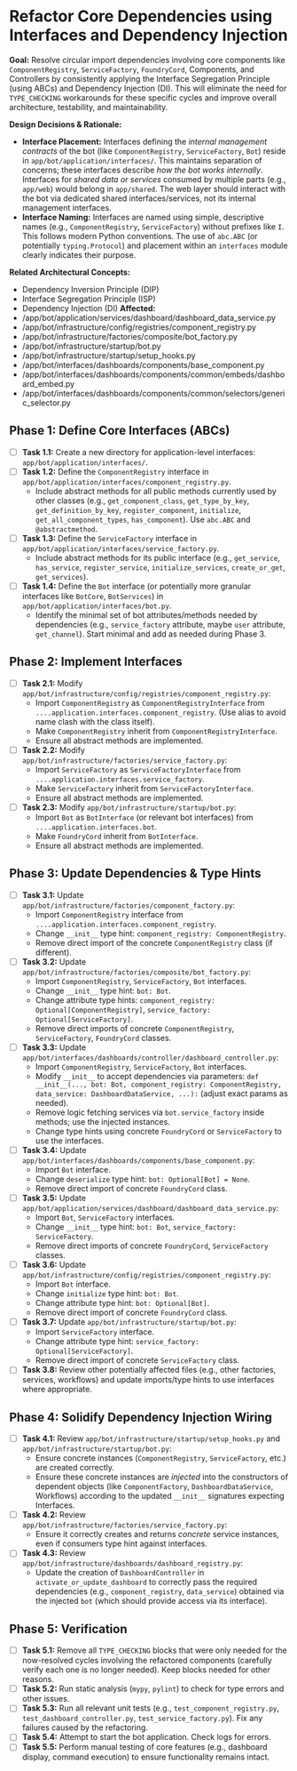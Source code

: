 # Refactor Core Dependencies using Interfaces and Dependency Injection

**Goal:** Resolve circular import dependencies involving core components like `ComponentRegistry`, `ServiceFactory`, `FoundryCord`, Components, and Controllers by consistently applying the Interface Segregation Principle (using ABCs) and Dependency Injection (DI). This will eliminate the need for `TYPE_CHECKING` workarounds for these specific cycles and improve overall architecture, testability, and maintainability.

**Design Decisions & Rationale:**

*   **Interface Placement:** Interfaces defining the *internal management contracts* of the bot (like `ComponentRegistry`, `ServiceFactory`, `Bot`) reside in `app/bot/application/interfaces/`. This maintains separation of concerns; these interfaces describe *how the bot works internally*. Interfaces for *shared data or services* consumed by multiple parts (e.g., `app/web`) would belong in `app/shared`. The web layer should interact with the bot via dedicated shared interfaces/services, not its internal management interfaces.
*   **Interface Naming:** Interfaces are named using simple, descriptive names (e.g., `ComponentRegistry`, `ServiceFactory`) without prefixes like `I`. This follows modern Python conventions. The use of `abc.ABC` (or potentially `typing.Protocol`) and placement within an `interfaces` module clearly indicates their purpose.

**Related Architectural Concepts:**
*   Dependency Inversion Principle (DIP)
*   Interface Segregation Principle (ISP)
*   Dependency Injection (DI)
**Affected:**
*    /app/bot/application/services/dashboard/dashboard_data_service.py
*    /app/bot/infrastructure/config/registries/component_registry.py
*    /app/bot/infrastructure/factories/composite/bot_factory.py
*    /app/bot/infrastructure/startup/bot.py
*    /app/bot/infrastructure/startup/setup_hooks.py
*    /app/bot/interfaces/dashboards/components/base_component.py
*    /app/bot/interfaces/dashboards/components/common/embeds/dashboard_embed.py
*    /app/bot/interfaces/dashboards/components/common/selectors/generic_selector.py

## Phase 1: Define Core Interfaces (ABCs)

*   [ ] **Task 1.1:** Create a new directory for application-level interfaces: `app/bot/application/interfaces/`.
*   [ ] **Task 1.2:** Define the `ComponentRegistry` interface in `app/bot/application/interfaces/component_registry.py`.
    *   Include abstract methods for all public methods currently used by other classes (e.g., `get_component_class`, `get_type_by_key`, `get_definition_by_key`, `register_component`, `initialize`, `get_all_component_types`, `has_component`). Use `abc.ABC` and `@abstractmethod`.
*   [ ] **Task 1.3:** Define the `ServiceFactory` interface in `app/bot/application/interfaces/service_factory.py`.
    *   Include abstract methods for its public interface (e.g., `get_service`, `has_service`, `register_service`, `initialize_services`, `create_or_get`, `get_services`).
*   [ ] **Task 1.4:** Define the `Bot` interface (or potentially more granular interfaces like `BotCore`, `BotServices`) in `app/bot/application/interfaces/bot.py`.
    *   Identify the minimal set of bot attributes/methods needed by dependencies (e.g., `service_factory` attribute, maybe `user` attribute, `get_channel`). Start minimal and add as needed during Phase 3.

## Phase 2: Implement Interfaces

*   [ ] **Task 2.1:** Modify `app/bot/infrastructure/config/registries/component_registry.py`:
    *   Import `ComponentRegistry` as `ComponentRegistryInterface` from `....application.interfaces.component_registry`. (Use alias to avoid name clash with the class itself).
    *   Make `ComponentRegistry` inherit from `ComponentRegistryInterface`.
    *   Ensure all abstract methods are implemented.
*   [ ] **Task 2.2:** Modify `app/bot/infrastructure/factories/service_factory.py`:
    *   Import `ServiceFactory` as `ServiceFactoryInterface` from `....application.interfaces.service_factory`.
    *   Make `ServiceFactory` inherit from `ServiceFactoryInterface`.
    *   Ensure all abstract methods are implemented.
*   [ ] **Task 2.3:** Modify `app/bot/infrastructure/startup/bot.py`:
    *   Import `Bot` as `BotInterface` (or relevant bot interfaces) from `....application.interfaces.bot`.
    *   Make `FoundryCord` inherit from `BotInterface`.
    *   Ensure all abstract methods are implemented.

## Phase 3: Update Dependencies & Type Hints

*   [ ] **Task 3.1:** Update `app/bot/infrastructure/factories/component_factory.py`:
    *   Import `ComponentRegistry` interface from `....application.interfaces.component_registry`.
    *   Change `__init__` type hint: `component_registry: ComponentRegistry`.
    *   Remove direct import of the concrete `ComponentRegistry` class (if different).
*   [ ] **Task 3.2:** Update `app/bot/infrastructure/factories/composite/bot_factory.py`:
    *   Import `ComponentRegistry`, `ServiceFactory`, `Bot` interfaces.
    *   Change `__init__` type hint: `bot: Bot`.
    *   Change attribute type hints: `component_registry: Optional[ComponentRegistry]`, `service_factory: Optional[ServiceFactory]`.
    *   Remove direct imports of concrete `ComponentRegistry`, `ServiceFactory`, `FoundryCord` classes.
*   [ ] **Task 3.3:** Update `app/bot/interfaces/dashboards/controller/dashboard_controller.py`:
    *   Import `ComponentRegistry`, `ServiceFactory`, `Bot` interfaces.
    *   Modify `__init__` to accept dependencies via parameters: `def __init__(..., bot: Bot, component_registry: ComponentRegistry, data_service: DashboardDataService, ...):` (adjust exact params as needed).
    *   Remove logic fetching services via `bot.service_factory` inside methods; use the injected instances.
    *   Change type hints using concrete `FoundryCord` or `ServiceFactory` to use the interfaces.
*   [ ] **Task 3.4:** Update `app/bot/interfaces/dashboards/components/base_component.py`:
    *   Import `Bot` interface.
    *   Change `deserialize` type hint: `bot: Optional[Bot] = None`.
    *   Remove direct import of concrete `FoundryCord` class.
*   [ ] **Task 3.5:** Update `app/bot/application/services/dashboard/dashboard_data_service.py`:
    *   Import `Bot`, `ServiceFactory` interfaces.
    *   Change `__init__` type hint: `bot: Bot`, `service_factory: ServiceFactory`.
    *   Remove direct imports of concrete `FoundryCord`, `ServiceFactory` classes.
*   [ ] **Task 3.6:** Update `app/bot/infrastructure/config/registries/component_registry.py`:
    *   Import `Bot` interface.
    *   Change `initialize` type hint: `bot: Bot`.
    *   Change attribute type hint: `bot: Optional[Bot]`.
    *   Remove direct import of concrete `FoundryCord` class.
*   [ ] **Task 3.7:** Update `app/bot/infrastructure/startup/bot.py`:
    *   Import `ServiceFactory` interface.
    *   Change attribute type hint: `service_factory: Optional[ServiceFactory]`.
    *   Remove direct import of concrete `ServiceFactory` class.
*   [ ] **Task 3.8:** Review other potentially affected files (e.g., other factories, services, workflows) and update imports/type hints to use interfaces where appropriate.

## Phase 4: Solidify Dependency Injection Wiring

*   [ ] **Task 4.1:** Review `app/bot/infrastructure/startup/setup_hooks.py` and `app/bot/infrastructure/startup/bot.py`:
    *   Ensure concrete instances (`ComponentRegistry`, `ServiceFactory`, etc.) are created correctly.
    *   Ensure these concrete instances are *injected* into the constructors of dependent objects (like `ComponentFactory`, `DashboardDataService`, Workflows) according to the updated `__init__` signatures expecting Interfaces.
*   [ ] **Task 4.2:** Review `app/bot/infrastructure/factories/service_factory.py`:
    *   Ensure it correctly creates and returns *concrete* service instances, even if consumers type hint against interfaces.
*   [ ] **Task 4.3:** Review `app/bot/infrastructure/dashboards/dashboard_registry.py`:
    *   Update the creation of `DashboardController` in `activate_or_update_dashboard` to correctly pass the required dependencies (e.g., `component_registry`, `data_service`) obtained via the injected `bot` (which should provide access via its interface).

## Phase 5: Verification

*   [ ] **Task 5.1:** Remove all `TYPE_CHECKING` blocks that were only needed for the now-resolved cycles involving the refactored components (carefully verify each one is no longer needed). Keep blocks needed for other reasons.
*   [ ] **Task 5.2:** Run static analysis (`mypy`, `pylint`) to check for type errors and other issues.
*   [ ] **Task 5.3:** Run all relevant unit tests (e.g., `test_component_registry.py`, `test_dashboard_controller.py`, `test_service_factory.py`). Fix any failures caused by the refactoring.
*   [ ] **Task 5.4:** Attempt to start the bot application. Check logs for errors.
*   [ ] **Task 5.5:** Perform manual testing of core features (e.g., dashboard display, command execution) to ensure functionality remains intact. 